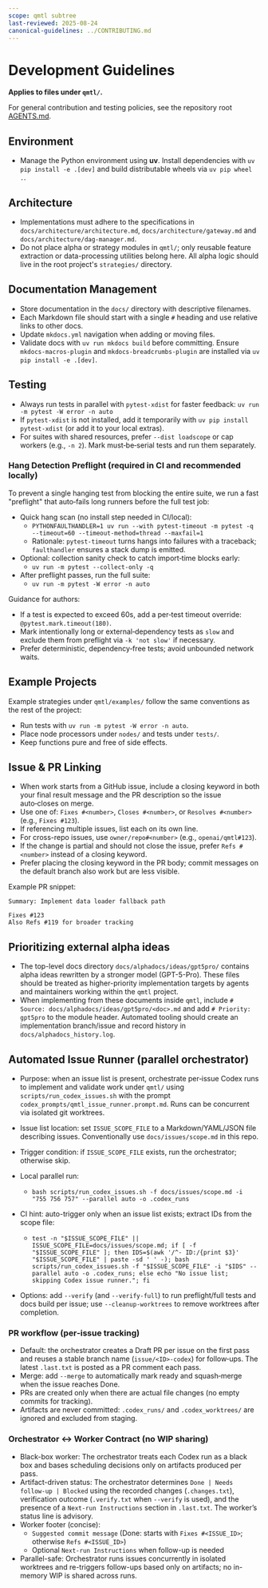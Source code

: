 ```yaml
---
scope: qmtl subtree
last-reviewed: 2025-08-24
canonical-guidelines: ../CONTRIBUTING.md
---
```


# Development Guidelines

**Applies to files under `qmtl/`.**

For general contribution and testing policies, see the repository root [AGENTS.md](../AGENTS.md).

## Environment

- Manage the Python environment using **uv**. Install dependencies with
  `uv pip install -e .[dev]` and build distributable wheels via `uv pip wheel .`.

## Architecture

- Implementations must adhere to the specifications in `docs/architecture/architecture.md`,
  `docs/architecture/gateway.md` and `docs/architecture/dag-manager.md`.
- Do not place alpha or strategy modules in `qmtl/`; only reusable feature extraction or
  data-processing utilities belong here. All alpha logic should live in the root project's
  `strategies/` directory.

## Documentation Management

- Store documentation in the `docs/` directory with descriptive filenames.
- Each Markdown file should start with a single `#` heading and use relative links to other docs.
- Update `mkdocs.yml` navigation when adding or moving files.
- Validate docs with `uv run mkdocs build` before committing. Ensure `mkdocs-macros-plugin`
  and `mkdocs-breadcrumbs-plugin` are installed via `uv pip install -e .[dev]`.

## Testing

- Always run tests in parallel with `pytest-xdist` for faster feedback:
  `uv run -m pytest -W error -n auto`
- If `pytest-xdist` is not installed, add it temporarily with
  `uv pip install pytest-xdist` (or add it to your local extras).
- For suites with shared resources, prefer `--dist loadscope` or cap workers
  (e.g., `-n 2`). Mark must‑be‑serial tests and run them separately.

### Hang Detection Preflight (required in CI and recommended locally)

To prevent a single hanging test from blocking the entire suite, we run a fast
"preflight" that auto‑fails long runners before the full test job:

- Quick hang scan (no install step needed in CI/local):
  - `PYTHONFAULTHANDLER=1 uv run --with pytest-timeout -m pytest -q --timeout=60 --timeout-method=thread --maxfail=1`
  - Rationale: `pytest-timeout` turns hangs into failures with a traceback; `faulthandler` ensures a stack dump is emitted.
- Optional: collection sanity check to catch import‑time blocks early:
  - `uv run -m pytest --collect-only -q`
- After preflight passes, run the full suite:
  - `uv run -m pytest -W error -n auto`

Guidance for authors:
- If a test is expected to exceed 60s, add a per‑test timeout override: `@pytest.mark.timeout(180)`.
- Mark intentionally long or external‑dependency tests as `slow` and exclude them from preflight via `-k 'not slow'` if necessary.
- Prefer deterministic, dependency‑free tests; avoid unbounded network waits.

## Example Projects

Example strategies under `qmtl/examples/` follow the same conventions as the rest of the
project:

- Run tests with `uv run -m pytest -W error -n auto`.
- Place node processors under `nodes/` and tests under `tests/`.
- Keep functions pure and free of side effects.

## Issue & PR Linking

- When work starts from a GitHub issue, include a closing keyword in both your final result message and the PR description so the issue auto‑closes on merge.
- Use one of: `Fixes #<number>`, `Closes #<number>`, or `Resolves #<number>` (e.g., `Fixes #123`).
- If referencing multiple issues, list each on its own line.
- For cross-repo issues, use `owner/repo#<number>` (e.g., `openai/qmtl#123`).
- If the change is partial and should not close the issue, prefer `Refs #<number>` instead of a closing keyword.
- Prefer placing the closing keyword in the PR body; commit messages on the default branch also work but are less visible.

Example PR snippet:

```
Summary: Implement data loader fallback path

Fixes #123
Also Refs #119 for broader tracking
```

## Prioritizing external alpha ideas

- The top-level docs directory `docs/alphadocs/ideas/gpt5pro/` contains alpha ideas rewritten
  by a stronger model (GPT-5-Pro). These files should be treated as higher-priority
  implementation targets by agents and maintainers working within the `qmtl` project.
- When implementing from these documents inside `qmtl`, include
  `# Source: docs/alphadocs/ideas/gpt5pro/<doc>.md` and add `# Priority: gpt5pro` to the
  module header. Automated tooling should create an implementation branch/issue and record
  history in `docs/alphadocs_history.log`.

## Automated Issue Runner (parallel orchestrator)

- Purpose: when an issue list is present, orchestrate per‑issue Codex runs to implement and validate work under `qmtl/` using `scripts/run_codex_issues.sh` with the prompt `codex_prompts/qmtl_issue_runner.prompt.md`. Runs can be concurrent via isolated git worktrees.
- Issue list location: set `ISSUE_SCOPE_FILE` to a Markdown/YAML/JSON file describing issues. Conventionally use `docs/issues/scope.md` in this repo.
- Trigger condition: if `ISSUE_SCOPE_FILE` exists, run the orchestrator; otherwise skip.
- Local parallel run:
  - `bash scripts/run_codex_issues.sh -f docs/issues/scope.md -i "755 756 757" --parallel auto -o .codex_runs`
- CI hint: auto-trigger only when an issue list exists; extract IDs from the scope file:
  - `test -n "$ISSUE_SCOPE_FILE" || ISSUE_SCOPE_FILE=docs/issues/scope.md; if [ -f "$ISSUE_SCOPE_FILE" ]; then IDS=$(awk '/^- ID:/{print $3}' "$ISSUE_SCOPE_FILE" | paste -sd ' ' -); bash scripts/run_codex_issues.sh -f "$ISSUE_SCOPE_FILE" -i "$IDS" --parallel auto -o .codex_runs; else echo "No issue list; skipping Codex issue runner."; fi`

- Options: add `--verify` (and `--verify-full`) to run preflight/full tests and docs build per issue; use `--cleanup-worktrees` to remove worktrees after completion.

### PR workflow (per‑issue tracking)

- Default: the orchestrator creates a Draft PR per issue on the first pass and reuses a stable branch name (`issue/<ID>-codex`) for follow‑ups. The latest `.last.txt` is posted as a PR comment each pass.
- Merge: add `--merge` to automatically mark ready and squash‑merge when the issue reaches Done.
- PRs are created only when there are actual file changes (no empty commits for tracking).
- Artifacts are never committed: `.codex_runs/` and `.codex_worktrees/` are ignored and excluded from staging.

### Orchestrator ↔ Worker Contract (no WIP sharing)

- Black-box worker: The orchestrator treats each Codex run as a black box and bases scheduling decisions only on artifacts produced per pass.
- Artifact-driven status: The orchestrator determines `Done | Needs follow-up | Blocked` using the recorded changes (`.changes.txt`), verification outcome (`.verify.txt` when `--verify` is used), and the presence of a `Next-run Instructions` section in `.last.txt`. The worker’s status line is advisory.
- Worker footer (concise):
  - `Suggested commit message` (Done: starts with `Fixes #<ISSUE_ID>`; otherwise `Refs #<ISSUE_ID>`)
  - Optional `Next-run Instructions` when follow-up is needed
- Parallel-safe: Orchestrator runs issues concurrently in isolated worktrees and re-triggers follow-ups based only on artifacts; no in-memory WIP is shared across runs.

